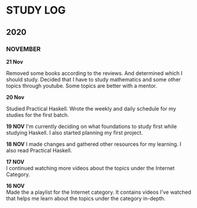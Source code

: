 # STUDY LOG

## 2020

### NOVEMBER

**21 Nov** 

Removed some books according to the reviews. And determined which I should study. Decided that I have to study mathematics and some other topics through youtube. Some topics are better with a mentor.

**20 Nov**

Studied Practical Haskell. Wrote the weekly and daily schedule for my studies for the first batch.

**19 NOV**
I'm currently deciding on what foundations to study first while studying Haskell. I also started planning my first project.

**18 NOV**
I made changes and gathered other resources for my learning. I also read Practical Haskell.

**17 NOV** \
I continued watching more videos about the topics under the Internet Category.

**16 NOV** \
Made the a playlist for the Internet category. It contains videos I've watched that helps me learn about the topics under the category in-depth.
